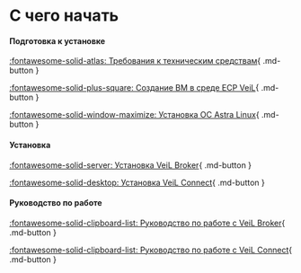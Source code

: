 # С чего начать

#### Подготовка к установке

[:fontawesome-solid-atlas: Требования к техническим средствам](./broker/engineer_guide/hardware_requirements.md){ .md-button }

[:fontawesome-solid-plus-square: Создание ВМ в среде ECP VeiL](./broker/engineer_guide/create_domains.md){ .md-button }

[:fontawesome-solid-window-maximize: Установка ОС Astra Linux](./broker/engineer_guide/install_os.md){ .md-button }

#### Установка

[:fontawesome-solid-server: Установка VeiL Broker](./broker/faq/install_v3.md){ .md-button }

[:fontawesome-solid-desktop: Установка VeiL Connect](./connect/operator_guide/install/index.md){ .md-button }

#### Руководство по работе

[:fontawesome-solid-clipboard-list: Руководство по работе с VeiL Broker](./broker/operator_guide/prepare.md){ .md-button }

[:fontawesome-solid-clipboard-list: Руководство по работе с VeiL Connect](./connect/operator_guide/annotate.md){ .md-button }
